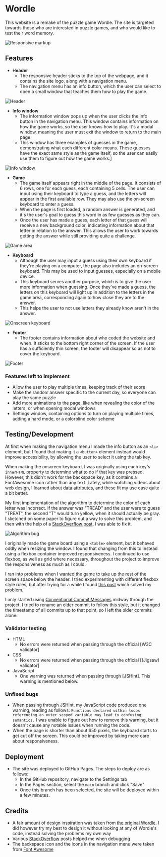 # Wordle

This website is a remake of the puzzle game Wordle.
The site is targeted towards those who are interested in puzzle games, and who would like to test their word memory.

![Responsive markup](media/mockup.png)

## Features

- __Header__
    - The responsive header sticks to the top of the webpage, and it contains the site logo, along with a navigation menu.
    - The navigation menu has an info button, which the user can select to open a small window that teaches them how to play the game. 

![Header](media/header.png)

- __Info window__
    - The information window pops up when the user clicks the info button in the navigation menu. This window contains information on how the game works, so the user knows how to play. It's a modal window, meaning the user must exit the window to return to the main page.
    - This window has three examples of guesses in the game, demonstrating what each different color means. These guesses have the exact same style as the game itself, so the user can easily use them to figure out how the game works.]

![Info window](media/info.png)

- __Game__
    - The game itself appears right in the middle of the page. It consists of 6 rows, one for each guess, each containing 5 cells. The user can input using their keyboard to type a guess, and the letters will appear in the first available row. They may also use the on-screen keyboard to enter a guess.
    - When the page is first loaded, a random answer is generated, and it's the user's goal to guess this word in as few guesses as they can.
    - Once the user has made a guess, each letter of that guess will receive a new background color, indicating information about that letter in relation to the answer. This allows the user to work towards getting the answer while still providing quite a challenge.

![Game area](media/game.png)

- __Keyboard__
    - Although the user may input a guess using their own keyboard if they're playing on a computer, the page also includes an on-screen keyboard. This may be used to input guesses, especially on a mobile device.
    - This keyboard serves another purpose, which is to give the user more information when guessing. Once they've made a guess, the letters on this keyboard will light up in addition to the letters in the game area, corresponding again to how close they are to the answer.
    - This helps the user to not use letters they already know aren't in the answer.

![Onscreen keyboard](media/keyboard.png)

- __Footer__
    - The footer contains information about who coded the website and when. It sticks to the bottom right corner of the screen. If the user has a sufficiently thin screen, the footer will disappear so as not to cover the keyboard.

![Footer](media/footer.png)

### Features left to implement

- Allow the user to play multiple times, keeping track of their score
- Make the random answer specific to the current day, so everyone can play the same puzzle
- Add more animations to the page, like when revealing the color of the letters, or when opening modal windows
- Settings window, containing options to turn on playing multiple times, adding a hard mode, or a colorblind color scheme

## Testing/Development

At first when making the navigation menu I made the info button as an `<li>` element, but I found that making it a `<button>` element instead would improve accessibility, by allowing the user to select it using the tab key.

When making the onscreen keyboard, I was originally using each key's `innerHTML` property to determine what to do if that key was pressed. However, this didn't work for the backspace key, as it contains a FontAwesome icon rather than any text. Lately, while watching videos about web design, I learned about [data attributes](https://developer.mozilla.org/en-US/docs/Learn/HTML/Howto/Use_data_attributes), and these fit my use case quite a bit better.

My first implementation of the algorithm to determine the color of each letter was incorrect. If the answer was "TREAD" and the user were to guess "TREAT", the second "T" would turn yellow, when it should actually be gray. I sketched on some paper to figure out a way to solve this problem, and then with the help of a [StackOverflow post](https://stackoverflow.com/a/20817684/12317855), I was able to fix it.

![Algorithm bug](media/letter_color_bug.png)

I originally made the game board using a `<table>` element, but it behaved oddly when resizing the window. I found that changing from this to instead using a flexbox container improved responsiveness. I continued to use flexbox, as well as grid where necessary, throughout the project to improve the responsiveness as much as I could.

I ran into problems when I wanted the game to take up the rest of the screen space below the header. I tried experimenting with different flexbox style rules, but after trying for a while I found [this post](https://stackoverflow.com/a/24979148/12317855) which solved my problem.

I only started using [Conventional Commit Messages](https://gist.github.com/qoomon/5dfcdf8eec66a051ecd85625518cfd13) midway through the project. I tried to rename an older commit to follow this style, but it changed the timestamp of all commits up to that point, so I left the older commits alone.

### Validator testing

- HTML
    - No errors were returned when passing through the official [W3C validator]
- CSS
    - No errors were returned when passing through the official [(Jigsaw) validator]
- JavaScript
    - One warning was returned when passing through [JSHint]. This warning is mentioned below.

### Unfixed bugs

- When passing through JSHint, my JavaScript code produced one warning, reading as follows: `Functions declared within loops referencing an outer scoped variable may lead to confusing semantics.` I was unable to figure out how to remove this warning, but it doesn't cause any notable issues when running the code.
- When the page is shorter than about 650 pixels, the keyboard starts to get cut off the screen. This could be improved by taking more care about responsiveness.

## Deployment

- The site was deployed to GitHub Pages. The steps to deploy are as follows:
    - In the GitHub repository, navigate to the Settings tab
    - In the Pages section, select the `main` branch and click "Save"
    - Once this branch has been selected, the site will be deployed within a few minutes.

## Credits

- A fair amount of design inspiration was taken from [the original Wordle](https://www.nytimes.com/games/wordle/index.html). I did however try my best to design it without looking at any of Wordle's code, instead solving the problems my own way
- Various [StackOverflow](https://stackoverflow.com/) posts helped me when debugging
- The backspace icon and the icons in the navigation menu were taken from [Font Awesome](https://fontawesome.com/)
